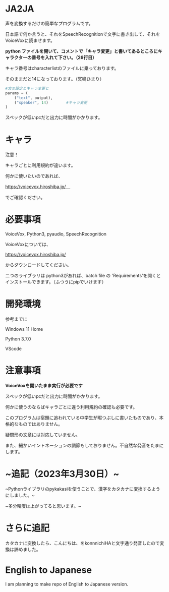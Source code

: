 # JA2JA
声を変換するだけの簡単なプログラムです。

日本語で何か言うと、それをSpeechRecognitionで文字に書き出して、それをVoiceVoxに読ませます。

**python ファイルを開いて、コメントで「キャラ変更」と書いてあるところにキャラクターの番号を入れて下さい。（26行目）**

キャラ番号はcharacterlistのファイルに乗っております。

そのままだと14になっております。（冥鳴ひまり）

```py
#文の設定とキャラ変更と
params = (
    ("text", output),
    ("speaker", 14)        #キャラ変更
)
```

スペックが低いpcだと出力に時間がかかります。

# キャラ
注意！

キャラごとに利用規約が違います。

何かに使いたいのであれば、

https://voicevox.hiroshiba.jp/　

でご確認ください。


# 必要事項

VoiceVox, Python3, pyaudio, SpeechRecognition

VoiceVoxについては、

https://voicevox.hiroshiba.jp/

からダウンロードしてください。

二つのライブラリは python3があれば、batch file の 'Requirements'を開くとインストールできます。（ふつうにpipでいけます）

# 開発環境
参考までに

Windows 11 Home

Python 3.7.0

VScode

# 注意事項
**VoiceVoxを開いたまま実行が必要です**

スペックが低いpcだと出力に時間がかかります。

何かに使うのならばキャラごとに違う利用規約の確認も必要です。

このプログラムは宿題に追われている中学生が暇つぶしに書いたものであり、本格的なものではありません。

疑問形の文章には対応していません。

また、細かいイントネーションの調節もしておりません。不自然な発音をたまにします。


# ~追記（2023年3月30日）~
~Pythonライブラリのpykakasiを使うことで、漢字をカタカナに変換するようにしました。~

~多分精度は上がってると思います。~

# さらに追記
カタカナに変換したら、こんにちは、をkonnnichiHAと文字通り発音したので変換は諦めました。

# English to Japanese
I am planning to make repo of English to Japanese version.
